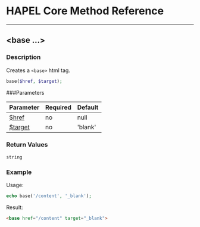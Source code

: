 # HAPEL Core Method Reference

---
## \<base ...>


### Description

Creates a `<base>` html tag.

```php
base($href, $target);
```

###Parameters

| Parameter                          | Required | Default  |
|------------------------------------|----------|----------|
| [$href](../attributes/href.md)     | no       | null     |
| [$target](../attributes/target.md) | no       | 'blank'  |


### Return Values

`string`


### Example

Usage:
```php
echo base('/content', '_blank');
```
Result:
```html
<base href="/content" target="_blank">
```